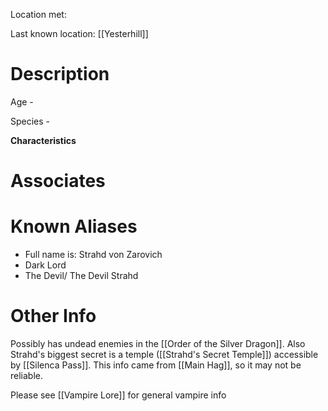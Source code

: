 Location met: 

Last known location: [[Yesterhill]]
# Description
Age - 

Species - 

**Characteristics**

# Associates

# Known Aliases
* Full name is: Strahd von Zarovich
* Dark Lord
* The Devil/ The Devil Strahd
# Other Info
Possibly has undead enemies in the [[Order of the Silver Dragon]]. Also Strahd's biggest secret is a temple ([[Strahd's Secret Temple]]) accessible by [[Silenca Pass]]. This info came from [[Main Hag]], so it may not be reliable.

Please see [[Vampire Lore]] for general vampire info


